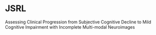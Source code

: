 # JSRL
Assessing Clinical Progression from Subjective Cognitive Decline to Mild Cognitive Impairment with Incomplete Multi-modal Neuroimages
